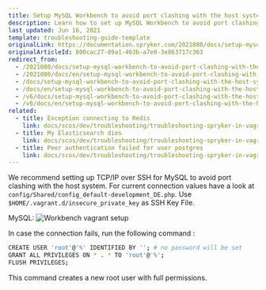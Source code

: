 ```yaml
---
title: Setup MySQL Workbench to avoid port clashing with the host system
description: Learn how to set up MySQL Workbench to avoid port clashing with the host system
last_updated: Jun 16, 2021
template: troubleshooting-guide-template
originalLink: https://documentation.spryker.com/2021080/docs/setup-mysql-workbench-to-avoid-port-clashing-with-the-host-system
originalArticleId: 800cac27-89a1-463b-a7e0-3e863717c363
redirect_from:
  - /2021080/docs/setup-mysql-workbench-to-avoid-port-clashing-with-the-host-system
  - /2021080/docs/en/setup-mysql-workbench-to-avoid-port-clashing-with-the-host-system
  - /docs/setup-mysql-workbench-to-avoid-port-clashing-with-the-host-system
  - /docs/en/setup-mysql-workbench-to-avoid-port-clashing-with-the-host-system
  - /v6/docs/setup-mysql-workbench-to-avoid-port-clashing-with-the-host-system
  - /v6/docs/en/setup-mysql-workbench-to-avoid-port-clashing-with-the-host-system
related:
  - title: Exception connecting to Redis
    link: docs/scos/dev/troubleshooting/troubleshooting-spryker-in-vagrant-issues/databases-and-services-issues/exception-connecting-to-redis.html
  - title: My Elasticsearch dies
    link: docs/scos/dev/troubleshooting/troubleshooting-spryker-in-vagrant-issues/databases-and-services-issues/my-elasticsearch-dies.html
  - title: Peer authentication failed for user postgres
    link: docs/scos/dev/troubleshooting/troubleshooting-spryker-in-vagrant-issues/databases-and-services-issues/peer-authentication-failed-for-user-postgres.html
---
```


We recommend setting up TCP/IP over SSH for MySQL to avoid port clashing with the host system. For current connection values have a look at `config/Shared/config_default-development_DE.php`. Use `$HOME/.vagrant.d/insecure_private_key` as SSH Key File.

MySQL:
![Workbench vagrant setup](https://spryker.s3.eu-central-1.amazonaws.com/docs/Developer+Guide/Installation/Troubleshooting/msql-workbench-vagrant-setup.png) 

In case the connection fails, run the following command :

```bash
CREATE USER 'root'@'%' IDENTIFIED BY ''; # no password will be set
GRANT ALL PRIVILEGES ON * . * TO 'root'@'%';
FLUSH PRIVILEGES;
```

This command creates a new root user with full permissions.
